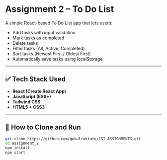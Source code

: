 # Assignment 2 – To Do List

A simple React-based To Do List app that lets users:

- Add tasks with input validation
- Mark tasks as completed
- Delete tasks
- Filter tasks (All, Active, Completed)
- Sort tasks (Newest First / Oldest First)
- Automatically save tasks using localStorage

---

## ✅ Tech Stack Used

- **React (Create React App)**
- **JavaScript (ES6+)**
- **Tailwind CSS**
- **HTML5 + CSS3**


---

## 🚀 How to Clone and Run

```bash
git clone https://github.com/gokulraktate/CSI_ASSIGNMENTS.git
cd assignment_2
npm install
npm start
